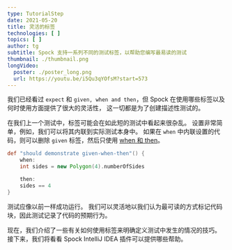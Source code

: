 ```yaml
---
type: TutorialStep
date: 2021-05-20
title: 灵活的标签
technologies: [ ]
topics: [ ]
author: tg
subtitle: Spock 支持一系列不同的测试标签，以帮助您编写最易读的测试
thumbnail: ./thumbnail.png
longVideo:
  poster: ./poster_long.png
  url: https://youtu.be/i5Qu3qYOfsM?start=573
---
```


我们已经看过 `expect` 和 `given, when and then`，但 Spock 在使用哪些标签以及何时使用方面提供了很大的灵活性， 这一切都是为了创建描述性测试的。

在我们上一个测试中，标签可能会在如此短的测试中看起来很杂乱。 设置非常简单，例如，我们可以将其内联到实际测试本身中。 如果在 `when` 中内联设置的代码，则可以删除 `given` 标签，然后只使用 [when 和 then](http://spockframework.org/spock/docs/2.0/all_in_one.html#_when_and_then_blocks)。

```groovy
def "should demonstrate given-when-then"() {
    when:
    int sides = new Polygon(4).numberOfSides

    then:
    sides == 4
}
```

测试应像以前一样成功运行。 我们可以灵活地以我们认为最可读的方式标记代码块，因此测试记录了代码的预期行为。

现在，我们介绍了一些有关如何使用标签来明确定义测试中发生的情况的技巧。 接下来，我们将看看 Spock IntelliJ IDEA 插件可以提供哪些帮助。

